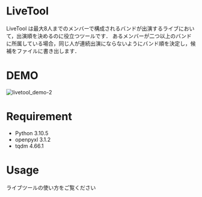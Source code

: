 # LiveTool
 
LiveTool は最大8人までのメンバーで構成されるバンドが出演するライブにおいて，出演順を決めるのに役立つツールです．
あるメンバーが二つ以上のバンドに所属している場合，同じ人が連続出演にならないようにバンド順を決定し，候補をファイルに書き出します．
# DEMO
 
![livetool_demo-_2_](https://github.com/usuRiku/LiveTool_by_python/assets/163644085/83c537e7-598c-40e8-ba4a-5afa0c611daf)

# Requirement
 
*  Python 3.10.5
*  openpyxl 3.1.2
*  tqdm 4.66.1
 
# Usage
 
ライブツールの使い方をご覧ください
 
